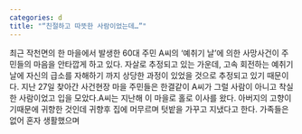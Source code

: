 ```yaml
---
categories: d
title: "“친절하고 따뜻한 사람이었는데…”"
---
```

최근 작천면의 한 마을에서 발생한 60대 주민 A씨의 ‘예취기 날’에 의한 사망사건이 주민들의 마음을 안타깝게 하고 있다. 자살로 추정되고 있는 가운데, 고속 회전하는 예취기 날에 자신의 급소를 자해하기 까지 상당한 과정이 있었을 것으로 추정되고 있기 때문이다. 지난 27일 찾아간 사건현장 마을 주민들은 한결같이 A씨가 그럴 사람이 아니고 착실한 사람이었고 입을 모았다.A씨는 지난해 이 마을로 홀로 이사를 왔다. 아버지의 고향이기때문에 귀향한 것인데 귀향후 집에 머무르며 텃밭을 가꾸고 지냈다고 한다. 가족들은 없어 혼자 생활했으며